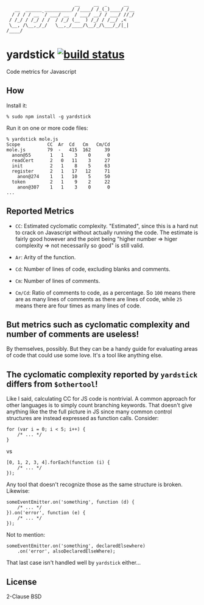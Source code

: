                             __     __  _      __
       __  ______ __________/ /____/ /_(_)____/ /__
      / / / / __ `/ ___/ __  / ___/ __/ / ___/ //_/
     / /_/ / /_/ / /  / /_/ (__  ) /_/ / /__/ ,<
     \__, /\__,_/_/   \__,_/____/\__/_/\___/_/|_|
    /____/

yardstick [![build status](https://secure.travis-ci.org/calmh/yardstick.png)](http://travis-ci.org/calmh/yardstick)
=========

Code metrics for Javascript

How
---

Install it:

    % sudo npm install -g yardstick

Run it on one or more code files:

    % yardstick mole.js 
    Scope          CC  Ar  Cd   Cm   Cm/Cd
    mole.js        79  -   415  162     39
      anon@55       1   1    3    0      0
      readCert      2   0   11    3     27
      init          2   1    8    5     63
      register      2   1   17   12     71
        anon@274    1   1   10    5     50
      token         2   1    9    2     22
        anon@307    1   1    3    0      0
    ...

Reported Metrics
----------------

  - `CC`: Estimated cyclomatic complexity. "Estimated", since this is a hard
    nut to crack on Javascript without actually running the code. The estimate
    is fairly good however and the point being "higher number => higer
    complexity => not necessarily so good" is still valid.

  - `Ar`: Arity of the function.

  - `Cd`: Number of lines of code, excluding blanks and comments.

  - `Cm`: Number of lines of comments.

  - `Cm/Cd`: Ratio of comments to code, as a percentage. So `100` means there
    are as many lines of comments as there are lines of code, while `25` means
    there are four times as many lines of code.

But metrics such as cyclomatic complexity and number of comments are useless!
-----------------------------------------------------------------------------

By themselves, possibly. But they can be a handy guide for evaluating areas of
code that could use some love. It's a tool like anything else.

The cyclomatic complexity reported by `yardstick` differs from `$othertool`!
----------------------------------------------------------------------------

Like I said, calculating CC for JS code is nontrivial. A common approach for
other languages is to simply count branching keywords. That doesn't give
anything like the the full picture in JS since many common control structures
are instead expressed as function calls. Consider:

    for (var i = 0; i < 5; i++) {
        /* ... */
    }

vs

    [0, 1, 2, 3, 4].forEach(function (i) {
        /* ... */
    });

Any tool that doesn't recognize those as the same structure is broken. Likewise:

    someEventEmitter.on('something', function (d) {
        /* ... */
    }).on('error', function (e) {
        /* ... */
    });

Not to mention:

    someEventEmitter.on('something', declaredElsewhere)
        .on('error', alsoDeclaredElseWhere);

That last case isn't handled well by `yardstick` either...

License
-------

2-Clause BSD

